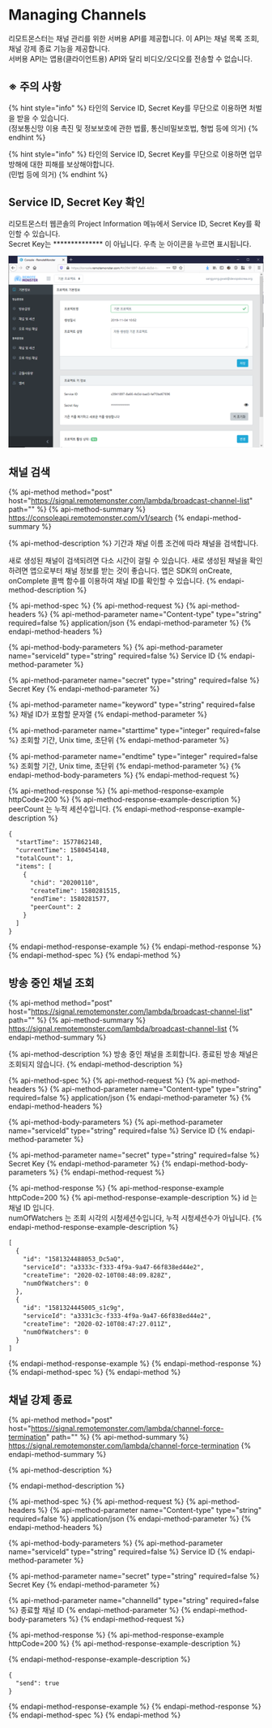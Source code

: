 # Managing Channels

리모트몬스터는 채널 관리를 위한 서버용 API를 제공합니다. 이 API는 채널 목록 조회, 채널 강제 종료 기능을 제공합니다.   
서버용 API는 앱용\(클라이언트용\) API와 달리 비디오/오디오를 전송할 수 없습니다. 

## ※ 주의 사항

{% hint style="info" %}
타인의 Service ID, Secret Key를 무단으로 이용하면 처벌을 받을 수 있습니다.   
\(정보통신망 이용 촉진 및 정보보호에 관한 법률, 통신비밀보호법, 형법 등에 의거\)
{% endhint %}

{% hint style="info" %}
타인의 Service ID, Secret Key를 무단으로 이용하면 업무 방해에 대한 피해를 보상해야합니다.  
\(민법 등에 의거\)
{% endhint %}

## Service ID, Secret Key 확인

리모트몬스터 웹콘솔의 Project Information 메뉴에서 Service ID, Secret Key를 확인할 수 있습니다.  
Secret Key는 \*\*\*\*\*\*\*\*\*\*\*\*\*\* 이 아닙니다. 우측 눈 아이콘을 누르면 표시됩니다.

![&#xC6F9; &#xCF58;&#xC194;&#xC758; &#xD504;&#xB85C;&#xC81D;&#xD2B8; &#xAE30;&#xBCF8;&#xC815;&#xBCF4; &#xD654;&#xBA74;](../.gitbook/assets/image-3%20%281%29.png)

## 채널 검색

{% api-method method="post" host="https://signal.remotemonster.com/lambda/broadcast-channel-list" path="" %}
{% api-method-summary %}
https://consoleapi.remotemonster.com/v1/search
{% endapi-method-summary %}

{% api-method-description %}
기간과 채널 이름 조건에 따라 채널을 검색합니다.  
  
새로 생성된 채널이 검색되려면 다소 시간이 걸릴 수 있습니다. 새로 생성된 채널을 확인하려면 앱으로부터 채널 정보를 받는 것이 좋습니다. 앱은 SDK의 onCreate, onComplete 콜백 함수를 이용하여 채널 ID를 확인할 수 있습니다.
{% endapi-method-description %}

{% api-method-spec %}
{% api-method-request %}
{% api-method-headers %}
{% api-method-parameter name="Content-type" type="string" required=false %}
application/json
{% endapi-method-parameter %}
{% endapi-method-headers %}

{% api-method-body-parameters %}
{% api-method-parameter name="serviceId" type="string" required=false %}
Service ID
{% endapi-method-parameter %}

{% api-method-parameter name="secret" type="string" required=false %}
Secret Key
{% endapi-method-parameter %}

{% api-method-parameter name="keyword" type="string" required=false %}
채널 ID가 포함할 문자열
{% endapi-method-parameter %}

{% api-method-parameter name="starttime" type="integer" required=false %}
조회할 기간, Unix time, 초단위
{% endapi-method-parameter %}

{% api-method-parameter name="endtime" type="integer" required=false %}
조회할 기간, Unix time, 초단위
{% endapi-method-parameter %}
{% endapi-method-body-parameters %}
{% endapi-method-request %}

{% api-method-response %}
{% api-method-response-example httpCode=200 %}
{% api-method-response-example-description %}
peerCount 는 누적 세션수입니다. 
{% endapi-method-response-example-description %}

```
{
  "startTime": 1577862148,
  "currentTime": 1580454148,
  "totalCount": 1,
  "items": [
    {
      "chid": "20200110",
      "createTime": 1580281515,
      "endTime": 1580281577,
      "peerCount": 2
    }
  ]
}
```
{% endapi-method-response-example %}
{% endapi-method-response %}
{% endapi-method-spec %}
{% endapi-method %}



## 방송 중인 채널 조회

{% api-method method="post" host="https://signal.remotemonster.com/lambda/broadcast-channel-list" path="" %}
{% api-method-summary %}
https://signal.remotemonster.com/lambda/broadcast-channel-list
{% endapi-method-summary %}

{% api-method-description %}
방송 중인 채널을 조회합니다. 종료된 방송 채널은 조회되지 않습니다.
{% endapi-method-description %}

{% api-method-spec %}
{% api-method-request %}
{% api-method-headers %}
{% api-method-parameter name="Content-type" type="string" required=false %}
application/json
{% endapi-method-parameter %}
{% endapi-method-headers %}

{% api-method-body-parameters %}
{% api-method-parameter name="serviceId" type="string" required=false %}
Service ID
{% endapi-method-parameter %}

{% api-method-parameter name="secret" type="string" required=false %}
Secret Key
{% endapi-method-parameter %}
{% endapi-method-body-parameters %}
{% endapi-method-request %}

{% api-method-response %}
{% api-method-response-example httpCode=200 %}
{% api-method-response-example-description %}
id 는 채널 ID 입니다.   
numOfWatchers 는 조회 시각의 시청세션수입니다, 누적 시청세션수가 아닙니다.
{% endapi-method-response-example-description %}

```
[
  {
    "id": "1581324488053_Dc5aQ",
    "serviceId": "a3333c-f333-4f9a-9a47-66f838ed44e2",
    "createTime": "2020-02-10T08:48:09.828Z",
    "numOfWatchers": 0
  },
  {
    "id": "1581324445005_s1c9g",
    "serviceId": "a3331c3c-f333-4f9a-9a47-66f838ed44e2",
    "createTime": "2020-02-10T08:47:27.011Z",
    "numOfWatchers": 0
  }
]

```
{% endapi-method-response-example %}
{% endapi-method-response %}
{% endapi-method-spec %}
{% endapi-method %}



## 채널 강제 종료

{% api-method method="post" host="https://signal.remotemonster.com/lambda/channel-force-termination" path="" %}
{% api-method-summary %}
https://signal.remotemonster.com/lambda/channel-force-termination
{% endapi-method-summary %}

{% api-method-description %}

{% endapi-method-description %}

{% api-method-spec %}
{% api-method-request %}
{% api-method-headers %}
{% api-method-parameter name="Content-type" type="string" required=false %}
application/json
{% endapi-method-parameter %}
{% endapi-method-headers %}

{% api-method-body-parameters %}
{% api-method-parameter name="serviceId" type="string" required=false %}
Service ID
{% endapi-method-parameter %}

{% api-method-parameter name="secret" type="string" required=false %}
Secret Key
{% endapi-method-parameter %}

{% api-method-parameter name="channelId" type="string" required=false %}
종료할 채널 ID
{% endapi-method-parameter %}
{% endapi-method-body-parameters %}
{% endapi-method-request %}

{% api-method-response %}
{% api-method-response-example httpCode=200 %}
{% api-method-response-example-description %}

{% endapi-method-response-example-description %}

```
{
  "send": true
}
```
{% endapi-method-response-example %}
{% endapi-method-response %}
{% endapi-method-spec %}
{% endapi-method %}







